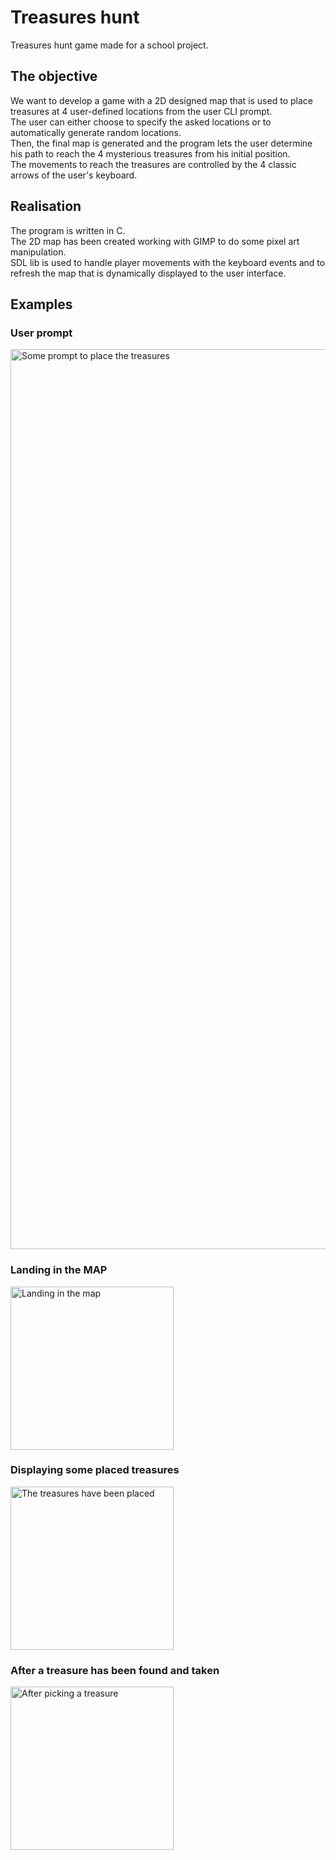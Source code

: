 # Treasures hunt
Treasures hunt game made for a school project.  

## The objective 
We want to develop a game with a 2D designed map that is used to place treasures at 4 user-defined locations from the user CLI prompt.  
The user can either choose to specify the asked locations or to automatically generate random locations.  
Then, the final map is generated and the program lets the user determine his path to reach the 4 mysterious treasures from his initial position.  
The movements to reach the treasures are controlled by the 4 classic arrows of the user's keyboard.  

## Realisation  
The program is written in C.  
The 2D map has been created working with GIMP to do some pixel art manipulation.  
SDL lib is used to handle player movements with the keyboard events and to refresh the map that is dynamically displayed to the user interface.  

## Examples
### User prompt 
<img width="1440" alt="Some prompt to place the treasures" src="https://user-images.githubusercontent.com/45339466/234351919-a163a393-3f24-406f-a078-c5e350a5e9cf.png">

### Landing in the MAP 
<img width="261" alt="Landing in the map" src="https://user-images.githubusercontent.com/45339466/234352135-1043a587-3956-4e59-bcf1-78dc4317dfee.png">

### Displaying some placed treasures  
<img width="261" alt="The treasures have been placed" src="https://user-images.githubusercontent.com/45339466/234352543-b5bc7eaa-33bc-4dac-bbd6-1dce84ff3396.png">

### After a treasure has been found and taken  
<img width="261" alt="After picking a treasure" src="https://user-images.githubusercontent.com/45339466/234352792-8846c0ea-89ac-4001-9d8e-632f330ebf51.png">
